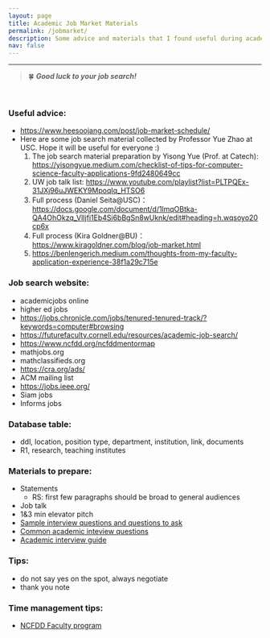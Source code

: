 ```yaml
---
layout: page
title: Academic Job Market Materials
permalink: /jobmarket/
description: Some advice and materials that I found useful during academic job search. Thank all the contributors!
nav: false
---
```

---

> 🍀 **_Good luck to your job search!_**

<br>

### Useful advice:

- https://www.heesoojang.com/post/job-market-schedule/
- Here are some job search material collected by Professor Yue Zhao at USC. Hope it will be useful for everyone :)
    1. The job search material preparation by Yisong Yue (Prof. at Catech): <https://yisongyue.medium.com/checklist-of-tips-for-computer-science-faculty-applications-9fd2480649cc>
    2. UW job talk list: <https://www.youtube.com/playlist?list=PLTPQEx-31JXj96uJWEKY9MpoqIq_HTSO6>
    3. Full process (Daniel Seita@USC)：<https://docs.google.com/document/d/1lmqOBtka-QA4OhOkzq_VlIjfi1Eb4Si6bBgSn8wUknk/edit#heading=h.wqsoyo20cp6x>
    4. Full process (Kira Goldner@BU)：<https://www.kiragoldner.com/blog/job-market.html>
    5. <https://benlengerich.medium.com/thoughts-from-my-faculty-application-experience-38f1a29c715e>


### Job search website:

- academicjobs online
- higher ed jobs
- https://jobs.chronicle.com/jobs/tenured-tenured-track/?keywords=computer#browsing
- https://futurefaculty.cornell.edu/resources/academic-job-search/
- https://www.ncfdd.org/ncfddmentormap
- mathjobs.org
- mathclassifieds.org
- https://cra.org/ads/
- ACM mailing list
- https://jobs.ieee.org/
- Siam jobs
- Informs jobs

### Database table:

- ddl, location, position type, department, institution, link, documents
- R1, research, teaching institutes

### Materials to prepare:

- Statements
    - RS: first few paragraphs should be broad to general audiences
- Job talk
- 1&3 min elevator pitch
- [Sample interview questions and questions to ask](https://docs.google.com/document/d/1RxcvuiB74GddXkGb5LyavKDJRvRCVAzbmR1H3Z6svDk/edit?tab=t.0)
- [Common academic inteview questions](/assets/pdf/common-academic-inteview-questions.pdf)
- [Academic interview guide](/assets/pdf/Academic-Interview-Guide.pdf)

### Tips:

- do not say yes on the spot, always negotiate
- thank you note


### Time management tips:

- [NCFDD Faculty program](https://www.ncfdd.org/?utm_term=faculty%20success%20program&utm_campaign=Leads+Campaign-NCFDD-Google+Build&utm_source=adwords&utm_medium=ppc&hsa_acc=5909132486&hsa_cam=20869859888&hsa_grp=157964821098&hsa_ad=685560037599&hsa_src=g&hsa_tgt=kwd-2272203744660&hsa_kw=faculty%20success%20program&hsa_mt=b&hsa_net=adwords&hsa_ver=3&gad_source=1&gclid=EAIaIQobChMIlr2D4bjmigMVlXhHAR0tFQbEEAAYASAAEgLGTfD_BwE)